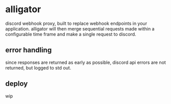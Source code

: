 # alligator

discord webhook proxy, built to replace webhook endpoints in your application. alligator will then merge sequential requests made within a configurable time frame and make a single request to discord.

## error handling

since responses are returned as early as possible, discord api errors are not returned, but logged to std out.

## deploy

wip
